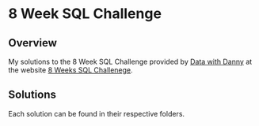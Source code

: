 # 8 Week SQL Challenge
## Overview
My solutions to the 8 Week SQL Challenge provided by [Data with Danny](https://www.datawithdanny.com/) at the website [8 Weeks SQL Challenege](https://8weeksqlchallenge.com).

## Solutions
Each solution can be found in their respective folders.